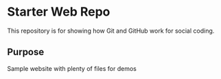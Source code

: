 # Starter Web Repo

This repository is for showing how Git and GitHub work for social coding.
## Purpose

Sample website with plenty of files for demos
